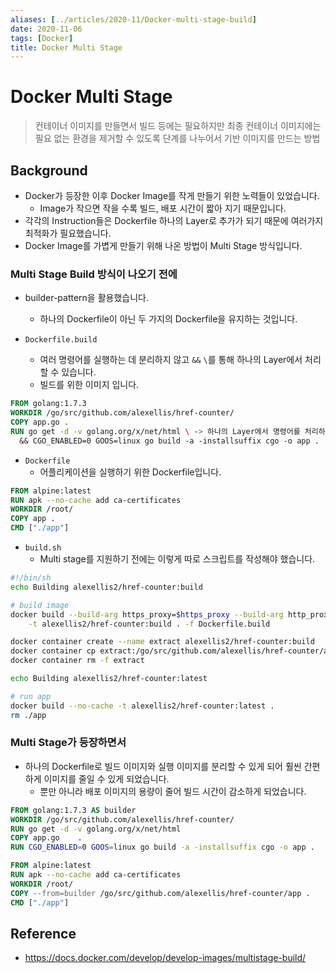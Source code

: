 ```yaml
---
aliases: [../articles/2020-11/Docker-multi-stage-build]
date: 2020-11-06
tags: [Docker]
title: Docker Multi Stage
---
```

# Docker Multi Stage
> 컨테이너 이미지를 만들면서 빌드 등에는 필요하지만 최종 컨테이너 이미지에는 필요 없는 환경을 제거할 수 있도록 단계를 나누어서 기반 이미지를 만드는 방법

## Background
- Docker가 등장한 이후 Docker Image를 작게 만들기 위한 노력들이 있었습니다.
    - Image가 작으면 작을 수록 빌드, 배포 시간이 짧아 지기 때문입니다.
- 각각의 Instruction들은 Dockerfile 하나의 Layer로 추가가 되기 때문에 여러가지 최적화가 필요했습니다.
- Docker Image를 가볍게 만들기 위해 나온 방법이 Multi Stage 방식입니다.

### Multi Stage Build 방식이 나오기 전에
- builder-pattern을 활용했습니다.
    - 하나의 Dockerfile이 아닌 두 가지의 Dockerfile을 유지하는 것입니다.

- `Dockerfile.build`
    - 여러 명령어를 실행하는 데 분리하지 않고 `&&` `\`를 통해 하나의 Layer에서 처리할 수 있습니다.
    - 빌드를 위한 이미지 입니다.

```Dockerfile
FROM golang:1.7.3
WORKDIR /go/src/github.com/alexellis/href-counter/
COPY app.go .
RUN go get -d -v golang.org/x/net/html \ -> 하나의 Layer에서 명령어를 처리하기 위한 최적화
  && CGO_ENABLED=0 GOOS=linux go build -a -installsuffix cgo -o app .
```

- `Dockerfile`
    - 어플리케이션을 실행하기 위한 Dockerfile입니다.

```Dockerfile
FROM alpine:latest
RUN apk --no-cache add ca-certificates
WORKDIR /root/
COPY app .
CMD ["./app"]
```

- `build.sh`
    - Multi stage를 지원하기 전에는 이렇게 따로 스크립트를 작성해야 했습니다.

```bash
#!/bin/sh
echo Building alexellis2/href-counter:build

# build image
docker build --build-arg https_proxy=$https_proxy --build-arg http_proxy=$http_proxy \
    -t alexellis2/href-counter:build . -f Dockerfile.build

docker container create --name extract alexellis2/href-counter:build
docker container cp extract:/go/src/github.com/alexellis/href-counter/app ./app
docker container rm -f extract

echo Building alexellis2/href-counter:latest

# run app
docker build --no-cache -t alexellis2/href-counter:latest .
rm ./app
```


### Multi Stage가 등장하면서
- 하나의 Dockerfile로 빌드 이미지와 실행 이미지를 분리할 수 있게 되어 훨씬 간편하게 이미지를 줄일 수 있게 되었습니다.
    - 뿐만 아니라 배포 이미지의 용량이 줄어 빌드 시간이 감소하게 되었습니다.

```Dockerfile
FROM golang:1.7.3 AS builder
WORKDIR /go/src/github.com/alexellis/href-counter/
RUN go get -d -v golang.org/x/net/html
COPY app.go    .
RUN CGO_ENABLED=0 GOOS=linux go build -a -installsuffix cgo -o app .

FROM alpine:latest
RUN apk --no-cache add ca-certificates
WORKDIR /root/
COPY --from=builder /go/src/github.com/alexellis/href-counter/app .
CMD ["./app"]
```


## Reference
- <https://docs.docker.com/develop/develop-images/multistage-build/>
